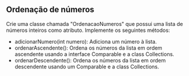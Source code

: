 ## Ordenação de números

Crie uma classe chamada "OrdenacaoNumeros" que possui uma lista de números inteiros como atributo. Implemente os seguintes métodos:

* adicionarNumero(int numero): Adiciona um número à lista.
* ordenarAscendente(): Ordena os números da lista em ordem ascendente usando a interface Comparable e a class Collections.
* ordenarDescendente(): Ordena os números da lista em ordem descendente usando um Comparable e a class Collections.